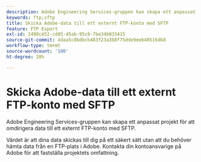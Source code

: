```yaml
---
description: Adobe Engineering Services-gruppen kan skapa ett anpassat projekt för att omdirigera data till ett externt FTP-konto med SFTP.
keywords: ftp;sftp
title: Skicka Adobe-data till ett externt FTP-konto med SFTP
feature: FTP Export
exl-id: 2490c452-cd05-45ab-95c0-7be34b033415
source-git-commit: 4daa5c8bdbcb483f23a3b8f75dde9eeb48516db8
workflow-type: tm+mt
source-wordcount: '100'
ht-degree: 20%

---
```


# Skicka Adobe-data till ett externt FTP-konto med SFTP

Adobe Engineering Services-gruppen kan skapa ett anpassat projekt för att omdirigera data till ett externt FTP-konto med SFTP.

Värdet är att dina data skickas till dig på ett säkert sätt utan att du behöver hämta data från en FTP-plats i Adobe. Kontakta din kontoansvarige på Adobe för att fastställa projektets omfattning.
